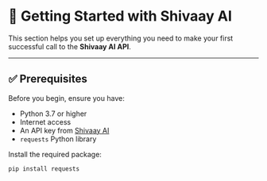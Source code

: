 # 🚀 Getting Started with Shivaay AI

This section helps you set up everything you need to make your first successful call to the **Shivaay AI API**.

---

## ✅ Prerequisites

Before you begin, ensure you have:

- Python 3.7 or higher
- Internet access
- An API key from [Shivaay AI](https://shivaay.futurixai.com)
- `requests` Python library

Install the required package:

```bash
pip install requests

